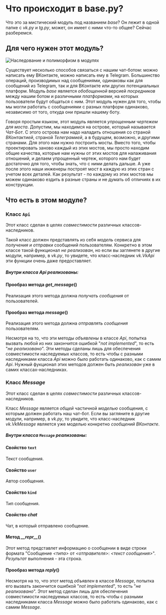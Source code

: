 # Что происходит в base.py?

Что это за мистический модуль под названием _base_? Он лежит в одной папке с _vk.py_ и _tg.py_, может, он имеет с ними что-то общее? Сейчас разберемся.

## Для чего нужен этот модуль?

![Наследование и полиморфизм в модулях](https://pp.userapi.com/c849036/v849036073/c46e7/oyiGNvX52vo.jpg)

Существует несколько способов связаться с нашим чат-ботом: можно написать ему ВКонтакте, можно написать ему в Telegram. Большинство операций, производимых над сообщениями, одинаковы как для сообщений из Telegram, так и для ВКонтакте или других потенциальных платформ. Модуль _base_ является _обобощенной_ версией _посредников_ между нашим ботом и различными _платформами_, на которых пользователи будут общаться с ним. Этот модуль нужен для того, чтобы мы могли работать с сообщениями с разных платформ одинаково, независимо от того, откуда они пришли нашему боту.

Говоря простым языком, этот модуль является _упрощенным чертежем для моста_. Допустим, мы находимся на острове, который называется _Чат-Бот_. С этого острова нам надо наладить отношения со страной _ВКонтактией_, страной _Телеграмией_, а в будущем, возможно, и другими странами. Для этого нам нужно построить мосты. Вместо того, чтобы проектировать заново каждый из этих мостов, мы просто находим общие качества, которые нам нужны от этих мостов для налаживания отношений, и делаем упрощенный чертеж, которого нам будет достаточно для того, чтобы знать, что с ними делать дальше. А уже после этого наши инженеры построят мост в каждую из этих стран с учетом всех деталей. Как результат - по каждому из этих мостов мы можем одинаково ездить в разные страны и не думать об отличиях в их конструкции.

## Что есть в этом модуле?

### Класс `Api`
Этот класс сделан в целях _совместимости_ различных классов-наследников.

Такой класс должен представлять из себя _модель_ сервиса для _получения и отправки_ сообщений пользователям. Конкретно в этом классе такой функционал _не реализован_, но если вы заглянете в другие модули, например, в _vk.py_, то увидете, что класс-наследник _vk.VkApi_ эти функции очень даже предоставляет.

##### Внутри класса _Api_ реализованы:

#### Прообраз метода _get_message_()
Реализация этого метода должна _получать сообщения_ от пользователей.

#### Прообраз метода _message_()
Реализация этого метода должна _отправлять сообщения_ пользователям.

Несмотря на то, что эти методы _объявлены_ в классе _Api_, попытка вызвать любой из них закончится ошибкой "_not implemented_",  то есть "_не реализовано_". Эти методы сделаны лишь для обеспечения совместимости наследуемых классов, то есть чтобы с разными наследниками класса _Api_ можно было работать одинаково, как с самим _Api_. Нужный фукционал этих методов должен быть _реализован_ уже в самих классах-наследниках.

### Класс _Message_
Этот класс сделан в целях _совместимости_ различных классов-наследников.

Класс _Message_ является _общей_ частичной _моделью_ сообщения, с которым должен работать наш чат-бот. Если вы загляните в другие модули, например, в _vk.py_, то увидите, что класс-наследник _vk.VkMessage_ является уже моделью конкретно _сообщений ВКонтакте_.

##### Внутри класса `Message` реализованы:

#### Свойство `text`
Текст сообщения.

#### Свойство `user`
Автор сообщения.

#### Свойство `kind`
Тип сообщения.

#### Свойство _chat_
Чат, в который отправлено сообщение.

#### Метод _\_\_repr\_\__()
Этот метод представлет информацию о сообщении в виде строки формата "Сообщение _<типа>_ от _<отправителя>_: _<текст сообщения>_". _Результат_ выполнения - эта строка.

#### Прообраз метода _reply_()
Несмотря на то, что этот метод _объявлен_ в классе _Message_, попытка его вызвать закончится ошибкой "_not implemented_",  то есть "_не реализовано_". Этот метод сделан лишь для обеспечения совместимости наследуемых классов, то есть чтобы с разными наследниками класса _Message_ можно было работать одинаково, как с самим _Message_.
